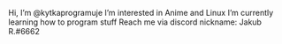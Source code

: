 Hi, I’m @kytkaprogramuje
I’m interested in Anime and Linux
I’m currently learning how to program stuff
Reach me via discord  nickname: Jakub R.#6662
